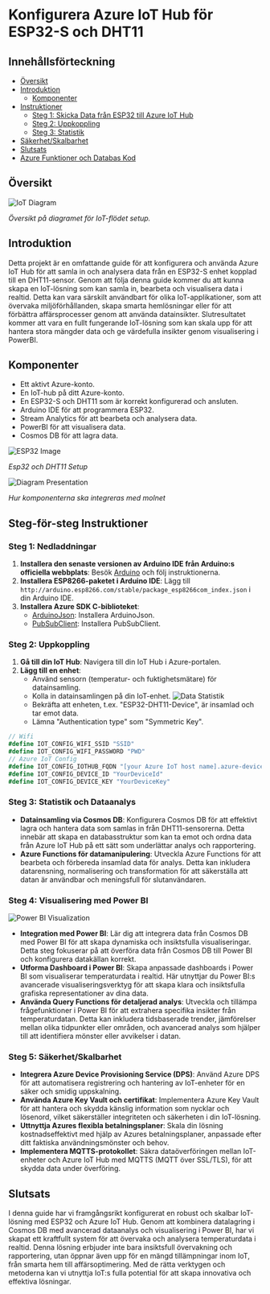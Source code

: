 # Konfigurera Azure IoT Hub för ESP32-S och DHT11

## Innehållsförteckning
- [Översikt](#översikt)
- [Introduktion](#introduktion)
  - [Komponenter](#komponenter)
- [Instruktioner](#instruktioner)
  - [Steg 1: Skicka Data från ESP32 till Azure IoT Hub](#steg-1-skicka-data-från-esp32-till-azure-iot-hub)
  - [Steg 2: Uppkoppling](#uppkoppling)
  - [Steg 3: Statistik](#statistik)
- [Säkerhet/Skalbarhet](#säkerhetskalbarhet)
- [Slutsats](#slutsats)
- [Azure Funktioner och Databas Kod](#azure-funktioner-och-databas-kod)

## Översikt
![IoT Diagram](./img/iot-diagram.drawio.png)


*Översikt på diagramet för IoT-flödet setup.*

## Introduktion
Detta projekt är en omfattande guide för att konfigurera och använda Azure IoT Hub för att samla in och analysera data från en ESP32-S enhet kopplad till en DHT11-sensor. Genom att följa denna guide kommer du att kunna skapa en IoT-lösning som kan samla in, bearbeta och visualisera data i realtid. Detta kan vara särskilt användbart för olika IoT-applikationer, som att övervaka miljöförhållanden, skapa smarta hemlösningar eller för att förbättra affärsprocesser genom att använda datainsikter. Slutresultatet kommer att vara en fullt fungerande IoT-lösning som kan skala upp för att hantera stora mängder data och ge värdefulla insikter genom visualisering i PowerBI.

## Komponenter
- Ett aktivt Azure-konto.
- En IoT-hub på ditt Azure-konto.
- En ESP32-S och DHT11 som är korrekt konfigurerad och ansluten.
- Arduino IDE för att programmera ESP32.
- Stream Analytics för att bearbeta och analysera data.
- PowerBI för att visualisera data.
- Cosmos DB för att lagra data.

![ESP32 Image](./img/esp32bild.png)

*Esp32 och DHT11 Setup*

![Diagram Presentation](./img/diagram_presentation.svg)

*Hur komponenterna ska integreras med molnet*

## Steg-för-steg Instruktioner

### Steg 1: Nedladdningar
1. **Installera den senaste versionen av Arduino IDE från Arduino:s officiella webbplats**: Besök [Arduino](https://www.arduino.cc/en/software) och följ instruktionerna.
2. **Installera ESP8266-paketet i Arduino IDE**: Lägg till `http://arduino.esp8266.com/stable/package_esp8266com_index.json` i din Arduino IDE.
3. **Installera Azure SDK C-biblioteket**:
   - [ArduinoJson](https://github.com/bblanchon/ArduinoJson): Installera ArduinoJson.
   - [PubSubClient](https://github.com/knolleary/pubsubclient): Installera PubSubClient.

### Steg 2: Uppkoppling
1. **Gå till din IoT Hub**: Navigera till din IoT Hub i Azure-portalen.
2. **Lägg till en enhet**:
   - Använd sensorn (temperatur- och fuktighetsmätare) för datainsamling.
   - Kolla in datainsamlingen på din IoT-enhet.
   ![Data Statistik](.img/powerbl.png)
   - Bekräfta att enheten, t.ex. "ESP32-DHT11-Device", är insamlad och tar emot data.
   - Lämna "Authentication type" som "Symmetric Key".

```csharp
// Wifi
#define IOT_CONFIG_WIFI_SSID "SSID"
#define IOT_CONFIG_WIFI_PASSWORD "PWD"
// Azure IoT Config
#define IOT_CONFIG_IOTHUB_FQDN "[your Azure IoT host name].azure-devices.net"
#define IOT_CONFIG_DEVICE_ID "YourDeviceId"
#define IOT_CONFIG_DEVICE_KEY "YourDeviceKey"
```
### Steg 3: Statistik och Dataanalys
- **Datainsamling via Cosmos DB**: Konfigurera Cosmos DB för att effektivt lagra och hantera data som samlas in från DHT11-sensorerna. Detta innebär att skapa en databasstruktur som kan ta emot och ordna data från Azure IoT Hub på ett sätt som underlättar analys och rapportering.
- **Azure Functions för datamanipulering**: Utveckla Azure Functions för att bearbeta och förbereda insamlad data för analys. Detta kan inkludera datarensning, normalisering och transformation för att säkerställa att datan är användbar och meningsfull för slutanvändaren.

### Steg 4: Visualisering med Power BI
![Power BI Visualization](./img/powerbi.png) 
- **Integration med Power BI**: Lär dig att integrera data från Cosmos DB med Power BI för att skapa dynamiska och insiktsfulla visualiseringar. Detta steg fokuserar på att överföra data från Cosmos DB till Power BI och konfigurera datakällan korrekt.
- **Utforma Dashboard i Power BI**: Skapa anpassade dashboards i Power BI som visualiserar temperaturdata i realtid. Här utnyttjar du Power BI:s avancerade visualiseringsverktyg för att skapa klara och insiktsfulla grafiska representationer av dina data.
- **Använda Query Functions för detaljerad analys**: Utveckla och tillämpa frågefunktioner i Power BI för att extrahera specifika insikter från temperaturdatan. Detta kan inkludera tidsbaserade trender, jämförelser mellan olika tidpunkter eller områden, och avancerad analys som hjälper till att identifiera mönster eller avvikelser i datan.

### Steg 5: Säkerhet/Skalbarhet
- **Integrera Azure Device Provisioning Service (DPS)**: Använd Azure DPS för att automatisera registrering och hantering av IoT-enheter för en säker och smidig uppskalning.
- **Använda Azure Key Vault och certifikat**: Implementera Azure Key Vault för att hantera och skydda känslig information som nycklar och lösenord, vilket säkerställer integriteten och säkerheten i din IoT-lösning.
- **Uttnyttja Azures flexibla betalningsplaner**: Skala din lösning kostnadseffektivt med hjälp av Azures betalningsplaner, anpassade efter ditt faktiska användningsmönster och behov.
- **Implementera MQTTS-protokollet**: Säkra dataöverföringen mellan IoT-enheter och Azure IoT Hub med MQTTS (MQTT över SSL/TLS), för att skydda data under överföring.

## Slutsats
I denna guide har vi framgångsrikt konfigurerat en robust och skalbar IoT-lösning med ESP32 och Azure IoT Hub. Genom att kombinera datalagring i Cosmos DB med avancerad dataanalys och visualisering i Power BI, har vi skapat ett kraftfullt system för att övervaka och analysera temperaturdata i realtid. Denna lösning erbjuder inte bara insiktsfull övervakning och rapportering, utan öppnar även upp för en mängd tillämpningar inom IoT, från smarta hem till affärsoptimering. Med de rätta verktygen och metoderna kan vi utnyttja IoT:s fulla potential för att skapa innovativa och effektiva lösningar.
